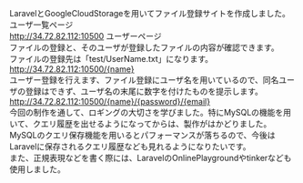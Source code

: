 LaravelとGoogleCloudStorageを用いてファイル登録サイトを作成しました。</br> ユーザ一覧ページ</br> http://34.72.82.112:10500 
ユーザーページ</br>ファイルの登録と、そのユーザが登録したファイルの内容が確認できます。</br> ファイルの登録先は「test/UserName.txt」になります。</br> 
http://34.72.82.112:10500/{name} </br> 
ユーザー登録を行えます、ファイル登録にユーザ名を用いているので、同名ユーザの登録はできず、ユーザ名の末尾に数字を付けたものを提示します。</br> 
http://34.72.82.112:10500/{name}/{password}/{email} </br> 
今回の制作を通して、ロギングの大切さを学びました。特にMySQLの機能を用いて、クエリ履歴を出せるようになってからは、製作がはかどりました。</br> 
MySQLのクエリ保存機能を用いるとパフォーマンスが落ちるので、今後はLaravelに保存されるクエリ履歴なども見れるようになりたいです。</br>
また、正規表現などを書く際には、LaravelのOnlinePlaygroundやtinkerなども使用しました。
